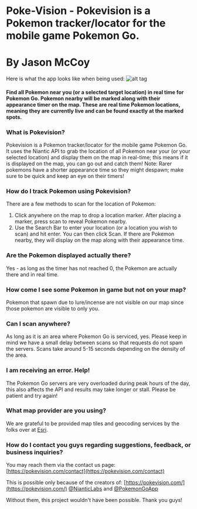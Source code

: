 # Poke-Vision - Pokevision is a Pokemon tracker/locator for the mobile game Pokemon Go.
# By Jason McCoy


Here is what the app looks like when being used:
![alt tag](http://mccoygames.com/wp-content/uploads/2016/07/Screen-Shot-2016-07-24-at-6.08.01-PM.png)


#### Find all Pokemon near you (or a selected target location) in real time for Pokemon Go. Pokemon nearby will be marked along with their appearance timer on the map. These are real time Pokemon locations, meaning they are currently live and can be found exactly at the marked spots.



### What is Pokevision?

Pokevision is a Pokemon tracker/locator for the mobile game Pokemon Go. It uses the Niantic API to grab the location of all Pokemon near your (or your selected location) and display them on the map in real-time; this means if it is displayed on the map, you can go out and catch them! Note: Rarer pokemons have a shorter appearance time so they might despawn; make sure to be quick and keep an eye on their timers!

### How do I track Pokemon using Pokevision?

There are a few methods to scan for the location of Pokemon:

1. Click anywhere on the map to drop a location marker. After placing a marker, press scan to reveal Pokemon nearby.
2. Use the Search Bar to enter your location (or a location you wish to scan) and hit enter. You can then click Scan. If there are Pokemon nearby, they will display on the map along with their appearance time.


### Are the Pokemon displayed actually there?

Yes - as long as the timer has not reached 0, the Pokemon are actually there and in real time.

### How come I see some Pokemon in game but not on your map?

Pokemon that spawn due to lure/incense are not visible on our map since those pokemon are visible to only you.

### Can I scan anywhere?

As long as it is an area where Pokemon Go is serviced, yes. Please keep in mind we have a small delay between scans so that requests do not spam the servers. Scans take around 5-15 seconds depending on the density of the area.

### I am receiving an error. Help!

The Pokemon Go servers are very overloaded during peak hours of the day, this also affects the API and results may take longer or stall. Please be patient and try again!

### What map provider are you using?

We are grateful to be provided map tiles and geocoding services by the folks over at [Esri](https://developers.arcgis.com/).

### How do I contact you guys regarding suggestions, feedback, or business inquiries?

You may reach them via the contact us page:
[https://pokevision.com/contact](https://pokevision.com/contact)



This is possible only because of the creators of:
[https://pokevision.com/](https://pokevision.com/)
[@NianticLabs](https://twitter.com/NianticLabs) and [@PokemonGoApp](https://twitter.com/PokemonGoApp)


Without them, this project wouldn't have been possible. Thank you guys!
